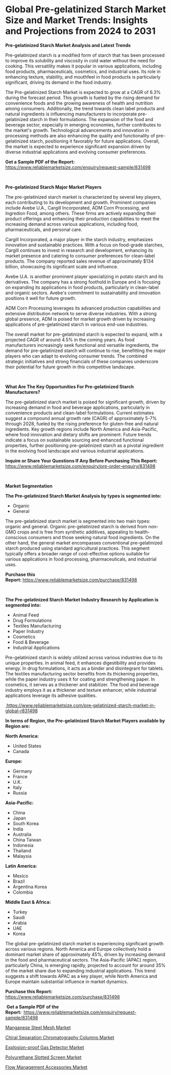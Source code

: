 <p><h1>Global Pre-gelatinized Starch Market Size and Market Trends: Insights and Projections from 2024 to 2031</h1></p><p><strong>Pre-gelatinized Starch Market Analysis and Latest Trends</strong></p>
<p><p>Pre-gelatinized starch is a modified form of starch that has been processed to improve its solubility and viscosity in cold water without the need for cooking. This versatility makes it popular in various applications, including food products, pharmaceuticals, cosmetics, and industrial uses. Its role in enhancing texture, stability, and mouthfeel in food products is particularly significant, driving its demand in the food industry.</p><p>The Pre-gelatinized Starch Market is expected to grow at a CAGR of 6.3% during the forecast period. This growth is fueled by the rising demand for convenience foods and the growing awareness of health and nutrition among consumers. Additionally, the trend towards clean label products and natural ingredients is influencing manufacturers to incorporate pre-gelatinized starch in their formulations. The expansion of the food and beverage sector, especially in emerging economies, further contributes to the market's growth. Technological advancements and innovation in processing methods are also enhancing the quality and functionality of pre-gelatinized starch, positioning it favorably for future applications. Overall, the market is expected to experience significant expansion driven by diverse industrial applications and evolving consumer preferences.</p></p>
<p><strong>Get a Sample PDF of the Report:&nbsp;</strong> <a href="https://www.reliablemarketsize.com/enquiry/request-sample/831498?utm_campaign=1105&utm_medium=2&utm_source=Github&utm_content=ia&utm_term=13102024&utm_id=pre-gelatinized-starch">https://www.reliablemarketsize.com/enquiry/request-sample/831498</a></p>
<p>&nbsp;</p>
<p><strong>Pre-gelatinized Starch Major Market Players</strong></p>
<p><p>The pre-gelatinized starch market is characterized by several key players, each contributing to its development and growth. Prominent companies include Avebe U.A., Cargill Incorporated, ADM Corn Processing, and Ingredion Food, among others. These firms are actively expanding their product offerings and enhancing their production capabilities to meet the increasing demand across various applications, including food, pharmaceuticals, and personal care.</p><p>Cargill Incorporated, a major player in the starch industry, emphasizes innovation and sustainable practices. With a focus on food-grade starches, Cargill continues to invest in research and development, enhancing its market presence and catering to consumer preferences for clean-label products. The company reported sales revenue of approximately $134 billion, showcasing its significant scale and influence.</p><p>Avebe U.A. is another prominent player specializing in potato starch and its derivatives. The company has a strong foothold in Europe and is focusing on expanding its applications in food products, particularly in clean-label and organic sectors. Avebe's commitment to sustainability and innovation positions it well for future growth.</p><p>ADM Corn Processing leverages its advanced production capabilities and extensive distribution network to serve diverse industries. With a strong global presence, ADM is poised for market growth driven by increasing applications of pre-gelatinized starch in various end-use industries.</p><p>The overall market for pre-gelatinized starch is expected to expand, with a projected CAGR of around 4.5% in the coming years. As food manufacturers increasingly seek functional and versatile ingredients, the demand for pre-gelatinized starch will continue to rise, benefitting the major players who can adapt to evolving consumer trends. The combined strategic initiatives and strong financials of these companies underscore their potential for future growth in this competitive landscape.</p></p>
<p>&nbsp;</p>
<p><strong>What Are The Key Opportunities For Pre-gelatinized Starch Manufacturers?</strong></p>
<p><p>The pre-gelatinized starch market is poised for significant growth, driven by increasing demand in food and beverage applications, particularly in convenience products and clean-label formulations. Current estimates suggest a compound annual growth rate (CAGR) of approximately 5-7% through 2028, fueled by the rising preference for gluten-free and natural ingredients. Key growth regions include North America and Asia-Pacific, where food innovation and dietary shifts are prominent. Future trends indicate a focus on sustainable sourcing and enhanced functional properties, further positioning pre-gelatinized starch as a pivotal ingredient in the evolving food landscape and various industrial applications.</p></p>
<p><strong>Inquire or Share Your Questions If Any Before Purchasing This Report:</strong> <a href="https://www.reliablemarketsize.com/enquiry/pre-order-enquiry/831498?utm_campaign=1105&utm_medium=2&utm_source=Github&utm_content=ia&utm_term=13102024&utm_id=pre-gelatinized-starch">https://www.reliablemarketsize.com/enquiry/pre-order-enquiry/831498</a></p>
<p>&nbsp;</p>
<p><strong>Market Segmentation</strong></p>
<p><strong>The Pre-gelatinized Starch Market Analysis by types is segmented into:</strong></p>
<p><ul><li>Organic</li><li>General</li></ul></p>
<p><p>The pre-gelatinized starch market is segmented into two main types: organic and general. Organic pre-gelatinized starch is derived from non-GMO crops and is free from synthetic additives, appealing to health-conscious consumers and those seeking natural food ingredients. On the other hand, the general market encompasses conventional pre-gelatinized starch produced using standard agricultural practices. This segment typically offers a broader range of cost-effective options suitable for various applications in food processing, pharmaceuticals, and industrial uses.</p></p>
<p><strong>Purchase this Report:&nbsp;</strong><a href="https://www.reliablemarketsize.com/purchase/831498?utm_campaign=1105&utm_medium=2&utm_source=Github&utm_content=ia&utm_term=13102024&utm_id=pre-gelatinized-starch">https://www.reliablemarketsize.com/purchase/831498</a></p>
<p>&nbsp;</p>
<p><strong>The Pre-gelatinized Starch Market Industry Research by Application is segmented into:</strong></p>
<p><ul><li>Animal Feed</li><li>Drug Formulations</li><li>Textiles Manufacturing</li><li>Paper Industry</li><li>Cosmetics</li><li>Food & Beverage</li><li>Industrial Applications</li></ul></p>
<p><p>Pre-gelatinized starch is widely utilized across various industries due to its unique properties. In animal feed, it enhances digestibility and provides energy. In drug formulations, it acts as a binder and disintegrant for tablets. The textiles manufacturing sector benefits from its thickening properties, while the paper industry uses it for coating and strengthening paper. In cosmetics, it serves as a thickener and stabilizer. The food and beverage industry employs it as a thickener and texture enhancer, while industrial applications leverage its adhesive qualities.</p></p>
<p><a href="https://www.reliablemarketsize.com/pre-gelatinized-starch-market-in-global-r831498?utm_campaign=1105&utm_medium=2&utm_source=Github&utm_content=ia&utm_term=13102024&utm_id=pre-gelatinized-starch">&nbsp;https://www.reliablemarketsize.com/pre-gelatinized-starch-market-in-global-r831498</a></p>
<p><strong>In terms of Region, the Pre-gelatinized Starch Market Players available by Region are:</strong></p>
<p>
    <p> <strong> North America: </strong>
        <ul>
            <li>United States</li>
            <li>Canada</li>
        </ul>
        </p> 
    <p> <strong> Europe: </strong>
        <ul>
            <li>Germany</li>
            <li>France</li>
            <li>U.K.</li>
            <li>Italy</li>
            <li>Russia</li>
        </ul>
        </p> 
    <p> <strong> Asia-Pacific: </strong>
        <ul>
            <li>China</li>
            <li>Japan</li>
            <li>South Korea</li>
            <li>India</li>
            <li>Australia</li>
            <li>China Taiwan</li>
            <li>Indonesia</li>
            <li>Thailand</li>
            <li>Malaysia</li>
        </ul>
        </p> 
    <p> <strong> Latin America: </strong>
        <ul>
            <li>Mexico</li>
            <li>Brazil</li>
            <li>Argentina Korea</li>
            <li>Colombia</li>
        </ul>
        </p> 
    <p> <strong> Middle East & Africa: </strong>
        <ul>
            <li>Turkey</li>
            <li>Saudi</li>
            <li>Arabia</li>
            <li>UAE</li>
            <li>Korea</li>
        </ul>
    </p>
    </p>
<p><p>The global pre-gelatinized starch market is experiencing significant growth across various regions. North America and Europe collectively hold a dominant market share of approximately 45%, driven by increasing demand in the food and pharmaceutical sectors. The Asia-Pacific (APAC) region, particularly China, is emerging rapidly, projected to account for around 35% of the market share due to expanding industrial applications. This trend suggests a shift towards APAC as a key player, while North America and Europe maintain substantial influence in market dynamics.</p></p>
<p><strong>Purchase this Report: </strong><a href="https://www.reliablemarketsize.com/purchase/831498?utm_campaign=1105&utm_medium=2&utm_source=Github&utm_content=ia&utm_term=13102024&utm_id=pre-gelatinized-starch">https://www.reliablemarketsize.com/purchase/831498</a></p>
<p>&nbsp;<strong>Get a Sample PDF of the Report:&nbsp;&nbsp;</strong><a href="https://www.reliablemarketsize.com/enquiry/request-sample/831498?utm_campaign=1105&utm_medium=2&utm_source=Github&utm_content=ia&utm_term=13102024&utm_id=pre-gelatinized-starch">https://www.reliablemarketsize.com/enquiry/request-sample/831498</a></p>
<p><strong></strong></p>
<p><p><a href="https://www.linkedin.com/pulse/manganese-steel-mesh-market-size-share-analysis-growth-d7yfe?utm_campaign=1105&utm_medium=2&utm_source=Github&utm_content=ia&utm_term=13102024&utm_id=pre-gelatinized-starch">Manganese Steel Mesh Market</a></p><p><a href="https://github.com/judesaxav/Market-Research-Report-List-1/blob/main/chiral-separation-chromatography-columns-market.md?utm_campaign=1105&utm_medium=2&utm_source=Github&utm_content=ia&utm_term=13102024&utm_id=pre-gelatinized-starch">Chiral Separation Chromatography Columns Market</a></p><p><a href="https://www.linkedin.com/pulse/global-explosion-proof-gas-detector-market-trends-analysis-3euhe?utm_campaign=1105&utm_medium=2&utm_source=Github&utm_content=ia&utm_term=13102024&utm_id=pre-gelatinized-starch">Explosion-proof Gas Detector Market</a></p><p><a href="https://www.linkedin.com/pulse/polyurethane-slotted-screen-ecosystem-mapping-innovation-value-3ycpc?utm_campaign=1105&utm_medium=2&utm_source=Github&utm_content=ia&utm_term=13102024&utm_id=pre-gelatinized-starch">Polyurethane Slotted Screen Market</a></p><p><a href="https://github.com/caetlinivcar/Market-Research-Report-List-1/blob/main/flow-management-accessories-market.md?utm_campaign=1105&utm_medium=2&utm_source=Github&utm_content=ia&utm_term=13102024&utm_id=pre-gelatinized-starch">Flow Management Accessories Market</a></p></p>